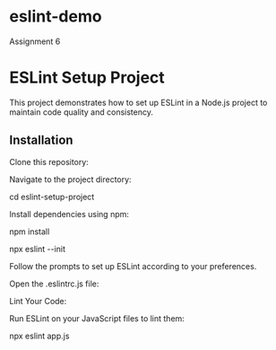 # eslint-demo
Assignment 6

# ESLint Setup Project

This project demonstrates how to set up ESLint in a Node.js project to maintain code quality and consistency.

## Installation

Clone this repository:

Navigate to the project directory:

cd eslint-setup-project

Install dependencies using npm:

npm install

npx eslint --init

Follow the prompts to set up ESLint according to your preferences.

Open the .eslintrc.js file:

Lint Your Code:

Run ESLint on your JavaScript files to lint them:

npx eslint app.js
